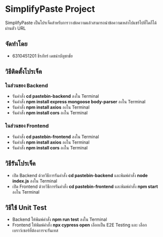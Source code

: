# SimplifyPaste Project
SimplifyPaste เป็นโปรเจ็คสำหรับการวางข้อความแล้วสามารถนำข้อความเหล่าไปแชร์ไปที่ใดก็ได้ ผ่านตัว URL

## จัดทำโดย
- 6310451201 ธีรภัทร์ เดชนำบัญชาชัย

## วิธีติดตั้งโปรเจ็ค
### ในส่วนของ Backend
- รันคำสั่ง <b>cd pastebin-backend</b> ลงใน Terminal
- รันคำสั่ง <b>npm install express mongoose body-parser</b> ลงใน Terminal
- รันคำสั่ง <b>npm install axios</b> ลงใน Terminal
- รันคำสั่ง <b>npm install cors</b> ลงใน Terminal
### ในส่วนของ Frontend
- รันคำสั่ง <b>cd pastebin-frontend</b> ลงใน Terminal
- รันคำสั่ง <b>npm install axios</b> ลงใน Terminal
- รันคำสั่ง <b>npm install cors</b> ลงใน Terminal

## วิธีรันโปรเจ็ค
- เปิด Backend ด้วยวิธีการรันคำสั่ง <b>cd pastebin-backend</b> และพิมพ์คำสั่ง <b>node index.js</b> ลงใน Terminal
- เปิด Frontend ด้วยวิธีการรันคำสั่ง <b>cd pastebin-frontend</b> และพิมพ์คำสั่ง <b>npm start</b> ลงใน Terminal

## วิธีใช้ Unit Test
- Backend ให้พิมพ์คำสั่ง <b>npm run test</b> ลงใน Terminal
- Frontend ให้พิมพ์คำสั่ง <b>npx cypress open</b> เลือกเป็น E2E Testing และ เลือกเบราว์เซอร์ที่ต้องการจะรันเทส